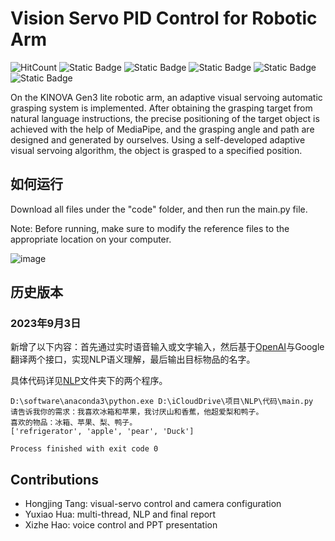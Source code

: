 # Vision Servo PID Control for Robotic Arm

![HitCount](https://img.shields.io/endpoint?url=https%3A%2F%2Fhits.dwyl.com%2FHuaYuXiao%2FAdaptive-Vision-Servo-for-Robotic-Arm-Automatic-Gripping-System.json%3Fcolor%3Dpink)
![Static Badge](https://img.shields.io/badge/ROS-kinetic-22314E?logo=ros)
![Static Badge](https://img.shields.io/badge/Ubuntu-16.04-E95420?logo=ubuntu)
![Static Badge](https://img.shields.io/badge/Python-_-3776AB?logo=python)
![Static Badge](https://img.shields.io/badge/OpenAI-_-412991?logo=openai)
![Static Badge](https://img.shields.io/badge/Google_Translate-_-4285F4?logo=googletranslate)

On the KINOVA Gen3 lite robotic arm, an adaptive visual servoing automatic grasping system is implemented. After obtaining the grasping target from natural language instructions, the precise positioning of the target object is achieved with the help of MediaPipe, and the grasping angle and path are designed and generated by ourselves. Using a self-developed adaptive visual servoing algorithm, the object is grasped to a specified position.

## 如何运行

Download all files under the "code" folder, and then run the main.py file.

Note: Before running, make sure to modify the reference files to the appropriate location on your computer.

![image](https://github.com/HuaYuXiao/Visual-servo-NLP-based-6DOF-Manipulator-Grasp-System/assets/100033111/668a3de3-0216-46da-9722-6250f476714b)

## 历史版本

### 2023年9月3日

新增了以下内容：首先通过实时语音输入或文字输入，然后基于[OpenAI](https://github.com/chatanywhere/GPT_API_free)与Google翻译两个接口，实现NLP语义理解，最后输出目标物品的名字。

具体代码详见[NLP](https://github.com/HuaYuXiao/Visual-servo-NLP-based-6DOF-Manipulator-Grasp-System/tree/main/code/NLP)文件夹下的两个程序。

```shell
D:\software\anaconda3\python.exe D:\iCloudDrive\项目\NLP\代码\main.py 
请告诉我你的需求：我喜欢冰箱和苹果，我讨厌山和香蕉，他超爱梨和鸭子。
喜欢的物品：冰箱、苹果、梨、鸭子。
['refrigerator', 'apple', 'pear', 'Duck']

Process finished with exit code 0
```

## Contributions
- Hongjing Tang: visual-servo control and camera configuration
- Yuxiao Hua: multi-thread, NLP and final report
- Xizhe Hao: voice control and PPT presentation
  
